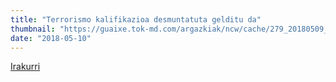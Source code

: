 ```yaml
---
title: "Terrorismo kalifikazioa desmuntatuta gelditu da"
thumbnail: "https://guaixe.tok-md.com/argazkiak/ncw/cache/279_20180509_Altsasasukoak_aske_Gurasoen_epaiaren_balorazioa_UTZITAKOA_content.jpg"
date: "2018-05-10"
---
```

[Irakurri](https://guaixe.eus/altsasu/1525964000012-terrorismo-kalifikazioa-desmuntatuta-gelditu-da)

